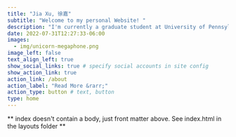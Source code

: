 ```yaml
---
title: "Jia Xu, 徐嘉"
subtitle: "Welcome to my personal Website! "
description: "I'm currently a graduate student at University of Pennsylvania, studying data analytics in social policy."
date: 2022-07-31T12:27:33-06:00
images:
  - img/unicorn-megaphone.png
image_left: false
text_align_left: true
show_social_links: true # specify social accounts in site config
show_action_link: true
action_link: /about
action_label: "Read More &rarr;"
action_type: button # text, button
type: home
---
```


** index doesn't contain a body, just front matter above.
See index.html in the layouts folder **
